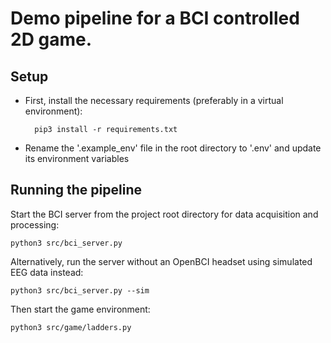 # Demo pipeline for a BCI controlled 2D game.

## Setup
- First, install the necessary requirements (preferably in a virtual environment):

        pip3 install -r requirements.txt

- Rename the '.example_env' file in the root directory to '.env' and update its environment variables

## Running the pipeline
Start the BCI server from the project root directory for data acquisition and processing:

    python3 src/bci_server.py

Alternatively, run the server without an OpenBCI headset using simulated EEG data instead:
    
    python3 src/bci_server.py --sim

Then start the game environment:

    python3 src/game/ladders.py

